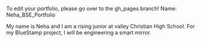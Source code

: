 To edit your portfolio, please go over to the gh_pages branch!
Name: Neha_BSE_Portfolio

My name is Neha and I am a rising junior at valley Christian High School. For my BlueStamp project, I will be engineering a smart mirror. 
